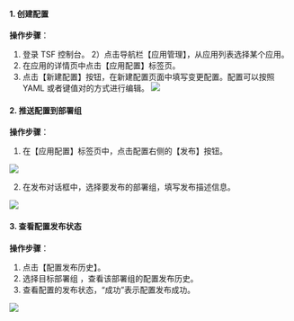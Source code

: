  
#### 1. 创建配置

**操作步骤**：

1) 登录 TSF 控制台。
2）点击导航栏【应用管理】，从应用列表选择某个应用。
3) 在应用的详情页中点击【应用配置】标签页。
4) 点击【新建配置】按钮，在新建配置页面中填写变更配置。配置可以按照 YAML 或者键值对的方式进行编辑。
![](https://mc.qcloudimg.com/static/img/4d4a16b9faea556ac39bf466e8f335cc/image.png)

#### 2. 推送配置到部署组

**操作步骤**：

1) 在【应用配置】标签页中，点击配置右侧的【发布】按钮。

![](https://mc.qcloudimg.com/static/img/c90b970a4a64e33e36eeb60baa288b77/image.png)

2) 在发布对话框中，选择要发布的部署组，填写发布描述信息。

![](https://mc.qcloudimg.com/static/img/7309b7dd058307a9a0d09136e70c0818/image.png)

#### 3. 查看配置发布状态

**操作步骤**：

1) 点击【配置发布历史】。
2) 选择目标部署组 ，查看该部署组的配置发布历史。
3) 查看配置的发布状态，“成功”表示配置发布成功。

![](https://mc.qcloudimg.com/static/img/c716829972bd5d01569ccbe78d27e1eb/image.png)
	




